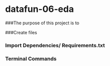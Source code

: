 # datafun-06-eda

###The purpose of this project is to

###Create files


### Import Dependencies/ Requirements.txt


### Terminal Commands
